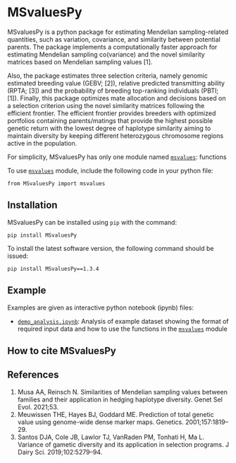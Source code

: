 # MSvaluesPy
MSvaluesPy is a python package for estimating Mendelian sampling-related quantities, such as variation, covariance, and similarity between potential parents. The package implements a computationally faster approach for estimating Mendelian sampling co(variance) and the novel similarity matrices based on Mendelian sampling values [1]. 

Also, the package estimates three selection criteria, namely genomic estimated breeding value (GEBV; [2]), relative predicted transmitting ability (RPTA; [3]) and the probability of breeding top-ranking individuals (PBTI; [1]). Finally, this package optimizes mate allocation and decisions based on a selection criterion using the novel similarity matrices following the efficient frontier. The efficient frontier provides breeders with optimized portfolios containing parents/matings that provide the highest possible genetic return with the lowest degree of haplotype similarity aiming to maintain diversity by keeping different heterozygous chromosome regions active in the population.

For simplicity, MSvaluesPy has only one module named [`msvalues`](docs/docs_msvalues.md): functions 

To use [`msvalues`](docs/docs_msvalues.md) module, include the following code in your python file:

`from MSvaluesPy import msvalues`


## Installation
MSvaluesPy can be installed using `pip` with the command:

`pip install MSvaluesPy`

To install the latest software version, the following command should be issued:

`pip install MSvaluesPy==1.3.4`

## Example
Examples are given as interactive python notebook (ipynb) files:
* [`demo_analysis.ipynb`](demo_analysis.ipynb): Analysis of example dataset showing the format of required input data and how to use the functions in the [`msvalues`](docs/docs_msvalues.md) module


## How to cite MSvaluesPy


## References
1. Musa AA, Reinsch N. Similarities of Mendelian sampling values between families and their application in hedging haplotype diversity. Genet Sel Evol. 2021;53.
2. Meuwissen THE, Hayes BJ, Goddard ME. Prediction of total genetic value using genome-wide dense marker maps. Genetics. 2001;157:1819–29.
3. Santos DJA, Cole JB, Lawlor TJ, VanRaden PM, Tonhati H, Ma L. Variance of gametic diversity and its application in selection programs. J Dairy Sci. 2019;102:5279–94.
